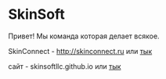 # SkinSoft
Привет!
Мы команда которая делает всякое.

SkinConnect - http://skinconnect.ru или [тык](http://skinconnect.ru)


сайт - skinsoftllc.github.io или [тык](https://skinsoftllc.gtihub.io)
